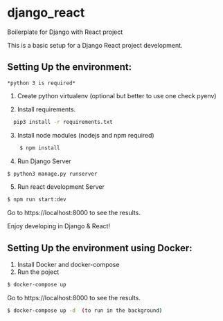 # django_react
Boilerplate for Django with React project

This is a basic setup for a Django React project development.



## Setting Up the environment:

	*python 3 is required*

1. Create python virtualenv (optional but better to use one check pyenv)

2. Install requirements. 
```bash
  pip3 install -r requirements.txt
```

3. Install node modules (nodejs and npm required)
```bash
	$ npm install
```

4. Run Django Server
```bash
$ python3 manage.py runserver
```

5. Run react development Server
```bash
$ npm run start:dev
```
Go to https://localhost:8000 to see the results.

Enjoy developing in Django & React!


## Setting Up the environment using Docker:

1. Install Docker and docker-compose
2. Run the poject
```bash
$ docker-compose up
```
Go to https://localhost:8000 to see the results.

```bash
$ docker-compose up -d  (to run in the background)
```

